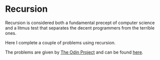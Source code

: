 <h1>Recursion</h1>
<p>Recursion is considered both a fundamental precept of computer science and a litmus test that separates the decent programmers from the terrible ones.</p>
<p>Here I complete a couple of problems using recursion.</p>
<p>The problems are given by <a href="http://www.theodinproject.com/">The Odin Project</a> and can be found <a href="http://www.theodinproject.com/ruby-programming/recursion">here</a>.</p>
